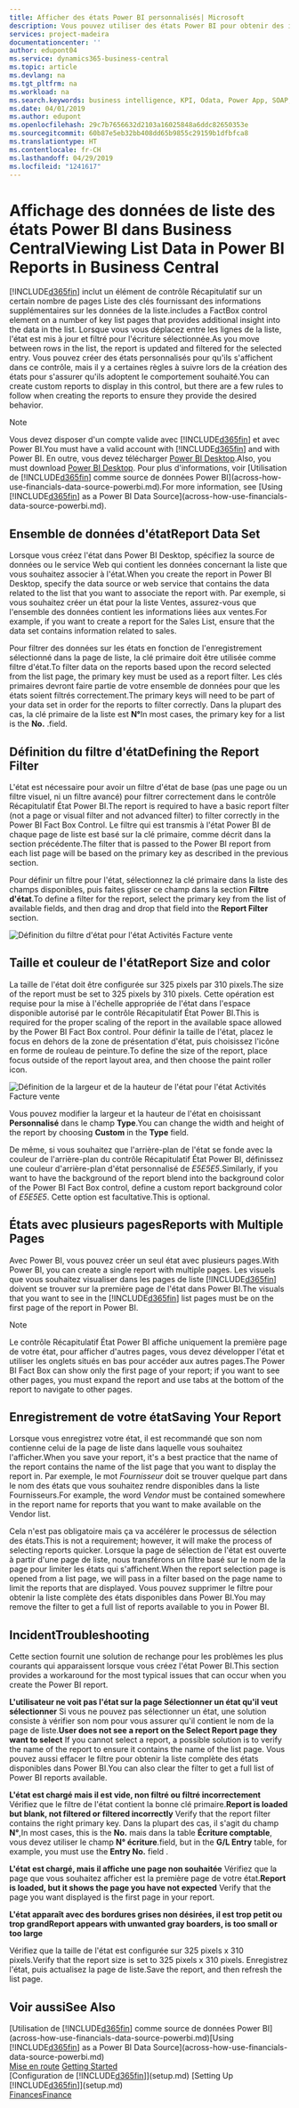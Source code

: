 ```yaml
---
title: Afficher des états Power BI personnalisés| Microsoft
description: Vous pouvez utiliser des états Power BI pour obtenir des informations supplémentaires sur les données dans les listes.
services: project-madeira
documentationcenter: ''
author: edupont04
ms.service: dynamics365-business-central
ms.topic: article
ms.devlang: na
ms.tgt_pltfrm: na
ms.workload: na
ms.search.keywords: business intelligence, KPI, Odata, Power App, SOAP, analysis
ms.date: 04/01/2019
ms.author: edupont
ms.openlocfilehash: 29c7b7656632d2103a16025848a6ddc82650353e
ms.sourcegitcommit: 60b87e5eb32bb408dd65b9855c29159b1dfbfca8
ms.translationtype: HT
ms.contentlocale: fr-CH
ms.lasthandoff: 04/29/2019
ms.locfileid: "1241617"
---
```

# <a name="viewing-list-data-in-power-bi-reports-in-business-central"></a><span data-ttu-id="f726a-103">Affichage des données de liste des états Power BI dans Business Central</span><span class="sxs-lookup"><span data-stu-id="f726a-103">Viewing List Data in Power BI Reports in Business Central</span></span> 
[!INCLUDE[d365fin](includes/d365fin_md.md)] <span data-ttu-id="f726a-104">inclut un élément de contrôle Récapitulatif sur un certain nombre de pages Liste des clés fournissant des informations supplémentaires sur les données de la liste.</span><span class="sxs-lookup"><span data-stu-id="f726a-104">includes a FactBox control element on a number of key list pages that provides additional insight into the data in the list.</span></span> <span data-ttu-id="f726a-105">Lorsque vous vous déplacez entre les lignes de la liste, l'état est mis à jour et filtré pour l'écriture sélectionnée.</span><span class="sxs-lookup"><span data-stu-id="f726a-105">As you move between rows in the list, the report is updated and filtered for the selected entry.</span></span> <span data-ttu-id="f726a-106">Vous pouvez créer des états personnalisés pour qu'ils s'affichent dans ce contrôle, mais il y a certaines règles à suivre lors de la création des états pour s'assurer qu'ils adoptent le comportement souhaité.</span><span class="sxs-lookup"><span data-stu-id="f726a-106">You can create custom reports to display in this control, but there are a few rules to follow when creating the reports to ensure they provide the desired behavior.</span></span>  

> [!NOTE]  
>   <span data-ttu-id="f726a-107">Vous devez disposer d'un compte valide avec [!INCLUDE[d365fin](includes/d365fin_md.md)] et avec Power BI.</span><span class="sxs-lookup"><span data-stu-id="f726a-107">You must have a valid account with [!INCLUDE[d365fin](includes/d365fin_md.md)] and with Power BI.</span></span> <span data-ttu-id="f726a-108">En outre, vous devez télécharger [Power BI Desktop](https://powerbi.microsoft.com/en-us/desktop/).</span><span class="sxs-lookup"><span data-stu-id="f726a-108">Also, you must download [Power BI Desktop](https://powerbi.microsoft.com/en-us/desktop/).</span></span> <span data-ttu-id="f726a-109">Pour plus d'informations, voir [Utilisation de [!INCLUDE[d365fin](includes/d365fin_md.md)] comme source de données Power BI](across-how-use-financials-data-source-powerbi.md).</span><span class="sxs-lookup"><span data-stu-id="f726a-109">For more information, see [Using [!INCLUDE[d365fin](includes/d365fin_md.md)] as a Power BI Data Source](across-how-use-financials-data-source-powerbi.md).</span></span>  

## <a name="report-data-set"></a><span data-ttu-id="f726a-110">Ensemble de données d'état</span><span class="sxs-lookup"><span data-stu-id="f726a-110">Report Data Set</span></span>
<span data-ttu-id="f726a-111">Lorsque vous créez l'état dans Power BI Desktop, spécifiez la source de données ou le service Web qui contient les données concernant la liste que vous souhaitez associer à l'état.</span><span class="sxs-lookup"><span data-stu-id="f726a-111">When you create the report in Power BI Desktop, specify the data source or web service that contains the data related to the list that you want to associate the report with.</span></span> <span data-ttu-id="f726a-112">Par exemple, si vous souhaitez créer un état pour la liste Ventes, assurez-vous que l'ensemble des données contient les informations liées aux ventes.</span><span class="sxs-lookup"><span data-stu-id="f726a-112">For example, if you want to create a report for the Sales List, ensure that the data set contains information related to sales.</span></span>  

<span data-ttu-id="f726a-113">Pour filtrer des données sur les états en fonction de l'enregistrement sélectionné dans la page de liste, la clé primaire doit être utilisée comme filtre d'état.</span><span class="sxs-lookup"><span data-stu-id="f726a-113">To filter data on the reports based upon the record selected from the list page, the primary key must be used as a report filter.</span></span> <span data-ttu-id="f726a-114">Les clés primaires devront faire partie de votre ensemble de données pour que les états soient filtrés correctement.</span><span class="sxs-lookup"><span data-stu-id="f726a-114">The primary keys will need to be part of your data set in order for the reports to filter correctly.</span></span> <span data-ttu-id="f726a-115">Dans la plupart des cas, la clé primaire de la liste est **N°**</span><span class="sxs-lookup"><span data-stu-id="f726a-115">In most cases, the primary key for a list is the **No.**</span></span> <span data-ttu-id="f726a-116">.</span><span class="sxs-lookup"><span data-stu-id="f726a-116">field.</span></span>  

## <a name="defining-the-report-filter"></a><span data-ttu-id="f726a-117">Définition du filtre d'état</span><span class="sxs-lookup"><span data-stu-id="f726a-117">Defining the Report Filter</span></span>
<span data-ttu-id="f726a-118">L'état est nécessaire pour avoir un filtre d'état de base (pas une page ou un filtre visuel, ni un filtre avancé) pour filtrer correctement dans le contrôle Récapitulatif État Power BI.</span><span class="sxs-lookup"><span data-stu-id="f726a-118">The report is required to have a basic report filter (not a page or visual filter and not advanced filter) to filter correctly in the Power BI Fact Box Control.</span></span> <span data-ttu-id="f726a-119">Le filtre qui est transmis à l'état Power BI de chaque page de liste est basé sur la clé primaire, comme décrit dans la section précédente.</span><span class="sxs-lookup"><span data-stu-id="f726a-119">The filter that is passed to the Power BI report from each list page will be based on the primary key as described in the previous section.</span></span>  

<span data-ttu-id="f726a-120">Pour définir un filtre pour l'état, sélectionnez la clé primaire dans la liste des champs disponibles, puis faites glisser ce champ dans la section **Filtre d'état**.</span><span class="sxs-lookup"><span data-stu-id="f726a-120">To define a filter for the report, select the primary key from the list of available fields, and then drag and drop that field into the **Report Filter** section.</span></span>  

![Définition du filtre d'état pour l'état Activités Facture vente](./media/across-how-use-powerbi-reports-factbox/financials-powerbi-report-filter.png)

## <a name="report-size-and-color"></a><span data-ttu-id="f726a-122">Taille et couleur de l'état</span><span class="sxs-lookup"><span data-stu-id="f726a-122">Report Size and color</span></span>
<span data-ttu-id="f726a-123">La taille de l'état doit être configurée sur 325 pixels par 310 pixels.</span><span class="sxs-lookup"><span data-stu-id="f726a-123">The size of the report must be set to 325 pixels by 310 pixels.</span></span> <span data-ttu-id="f726a-124">Cette opération est requise pour la mise à l'échelle appropriée de l'état dans l'espace disponible autorisé par le contrôle Récapitulatif État Power BI.</span><span class="sxs-lookup"><span data-stu-id="f726a-124">This is required for the proper scaling of the report in the available space allowed by the Power BI Fact Box control.</span></span> <span data-ttu-id="f726a-125">Pour définir la taille de l'état, placez le focus en dehors de la zone de présentation d'état, puis choisissez l'icône en forme de rouleau de peinture.</span><span class="sxs-lookup"><span data-stu-id="f726a-125">To define the size of the report, place focus outside of the report layout area, and then choose the paint roller icon.</span></span>

![Définition de la largeur et de la hauteur de l'état pour l'état Activités Facture vente](./media/across-how-use-powerbi-reports-factbox/financials-powerbi-report-sizing.png)

<span data-ttu-id="f726a-127">Vous pouvez modifier la largeur et la hauteur de l'état en choisissant **Personnalisé** dans le champ **Type**.</span><span class="sxs-lookup"><span data-stu-id="f726a-127">You can change the width and height of the report by choosing **Custom** in the **Type** field.</span></span>

<span data-ttu-id="f726a-128">De même, si vous souhaitez que l'arrière-plan de l'état se fonde avec la couleur de l'arrière-plan du contrôle Récapitulatif État Power BI, définissez une couleur d'arrière-plan d'état personnalisé de *E5E5E5*.</span><span class="sxs-lookup"><span data-stu-id="f726a-128">Similarly, if you want to have the background of the report blend into the background color of the Power BI Fact Box control, define a custom report background color of *E5E5E5*.</span></span> <span data-ttu-id="f726a-129">Cette option est facultative.</span><span class="sxs-lookup"><span data-stu-id="f726a-129">This is optional.</span></span>  

## <a name="reports-with-multiple-pages"></a><span data-ttu-id="f726a-130">États avec plusieurs pages</span><span class="sxs-lookup"><span data-stu-id="f726a-130">Reports with Multiple Pages</span></span>
<span data-ttu-id="f726a-131">Avec Power BI, vous pouvez créer un seul état avec plusieurs pages.</span><span class="sxs-lookup"><span data-stu-id="f726a-131">With Power BI, you can create a single report with multiple pages.</span></span> <span data-ttu-id="f726a-132">Les visuels que vous souhaitez visualiser dans les pages de liste [!INCLUDE[d365fin](includes/d365fin_md.md)] doivent se trouver sur la première page de l'état dans Power BI.</span><span class="sxs-lookup"><span data-stu-id="f726a-132">The visuals that you want to see in the [!INCLUDE[d365fin](includes/d365fin_md.md)] list pages must be on the first page of the report in Power BI.</span></span>  

> [!NOTE]  
>  <span data-ttu-id="f726a-133">Le contrôle Récapitulatif État Power BI affiche uniquement la première page de votre état, pour afficher d'autres pages, vous devez développer l'état et utiliser les onglets situés en bas pour accéder aux autres pages.</span><span class="sxs-lookup"><span data-stu-id="f726a-133">The Power BI Fact Box can show only the first page of your report; if you want to see other pages, you must expand the report and use tabs at the bottom of the report to navigate to other pages.</span></span>  

## <a name="saving-your-report"></a><span data-ttu-id="f726a-134">Enregistrement de votre état</span><span class="sxs-lookup"><span data-stu-id="f726a-134">Saving Your Report</span></span>

<span data-ttu-id="f726a-135">Lorsque vous enregistrez votre état, il est recommandé que son nom contienne celui de la page de liste dans laquelle vous souhaitez l'afficher.</span><span class="sxs-lookup"><span data-stu-id="f726a-135">When you save your report, it's a best practice that the name of the report contains the name of the list page that you want to display the report in.</span></span> <span data-ttu-id="f726a-136">Par exemple, le mot *Fournisseur* doit se trouver quelque part dans le nom des états que vous souhaitez rendre disponibles dans la liste Fournisseurs.</span><span class="sxs-lookup"><span data-stu-id="f726a-136">For example, the word *Vendor* must be contained somewhere in the report name for reports that you want to make available on the Vendor list.</span></span>  

<span data-ttu-id="f726a-137">Cela n'est pas obligatoire mais ça va accélérer le processus de sélection des états.</span><span class="sxs-lookup"><span data-stu-id="f726a-137">This is not a requirement; however, it will make the process of selecting reports quicker.</span></span> <span data-ttu-id="f726a-138">Lorsque la page de sélection de l'état est ouverte à partir d'une page de liste, nous transférons un filtre basé sur le nom de la page pour limiter les états qui s'affichent.</span><span class="sxs-lookup"><span data-stu-id="f726a-138">When the report selection page is opened from a list page, we will pass in a filter based on the page name to limit the reports that are displayed.</span></span>  <span data-ttu-id="f726a-139">Vous pouvez supprimer le filtre pour obtenir la liste complète des états disponibles dans Power BI.</span><span class="sxs-lookup"><span data-stu-id="f726a-139">You may remove the filter to get a full list of reports available to you in Power BI.</span></span>  

## <a name="troubleshooting"></a><span data-ttu-id="f726a-140">Incident</span><span class="sxs-lookup"><span data-stu-id="f726a-140">Troubleshooting</span></span>
<span data-ttu-id="f726a-141">Cette section fournit une solution de rechange pour les problèmes les plus courants qui apparaissent lorsque vous créez l'état Power BI.</span><span class="sxs-lookup"><span data-stu-id="f726a-141">This section provides a workaround for the most typical issues that can occur when you create the Power BI report.</span></span>  

<span data-ttu-id="f726a-142">**L'utilisateur ne voit pas l'état sur la page Sélectionner un état qu'il veut sélectionner** Si vous ne pouvez pas sélectionner un état, une solution consiste à vérifier son nom pour vous assurer qu'il contient le nom de la page de liste.</span><span class="sxs-lookup"><span data-stu-id="f726a-142">**User does not see a report on the Select Report page they want to select** If you cannot select a report, a possible solution is to verify the name of the report to ensure it contains the name of the list page.</span></span> <span data-ttu-id="f726a-143">Vous pouvez aussi effacer le filtre pour obtenir la liste complète des états disponibles dans Power BI.</span><span class="sxs-lookup"><span data-stu-id="f726a-143">You can also clear the filter to get a full list of Power BI reports available.</span></span>  

<span data-ttu-id="f726a-144">**L'état est chargé mais il est vide, non filtré ou filtré incorrectement** Vérifiez que le filtre de l'état contient la bonne clé primaire.</span><span class="sxs-lookup"><span data-stu-id="f726a-144">**Report is loaded but blank, not filtered or filtered incorrectly** Verify that the report filter contains the right primary key.</span></span> <span data-ttu-id="f726a-145">Dans la plupart des cas, il s'agit du champ **N°**,</span><span class="sxs-lookup"><span data-stu-id="f726a-145">In most cases, this is the **No.**</span></span> <span data-ttu-id="f726a-146">mais dans la table **Écriture comptable**, vous devez utiliser le champ **N° écriture**.</span><span class="sxs-lookup"><span data-stu-id="f726a-146">field, but in the **G/L Entry** table, for example, you must use the **Entry No.** field  .</span></span>

<span data-ttu-id="f726a-147">**L'état est chargé, mais il affiche une page non souhaitée** Vérifiez que la page que vous souhaitez afficher est la première page de votre état.</span><span class="sxs-lookup"><span data-stu-id="f726a-147">**Report is loaded, but it shows the page you have not expected** Verify that the page you want displayed is the first page in your report.</span></span>  

<span data-ttu-id="f726a-148">**L'état apparaît avec des bordures grises non désirées, il est trop petit ou trop grand**</span><span class="sxs-lookup"><span data-stu-id="f726a-148">**Report appears with unwanted gray boarders, is too small or too large**</span></span>

<span data-ttu-id="f726a-149">Vérifiez que la taille de l'état est configurée sur 325 pixels x 310 pixels.</span><span class="sxs-lookup"><span data-stu-id="f726a-149">Verify that the report size is set to 325 pixels x 310 pixels.</span></span> <span data-ttu-id="f726a-150">Enregistrez l'état, puis actualisez la page de liste.</span><span class="sxs-lookup"><span data-stu-id="f726a-150">Save the report, and then refresh the list page.</span></span>  

## <a name="see-also"></a><span data-ttu-id="f726a-151">Voir aussi</span><span class="sxs-lookup"><span data-stu-id="f726a-151">See Also</span></span>
<span data-ttu-id="f726a-152">[Utilisation de [!INCLUDE[d365fin](includes/d365fin_md.md)] comme source de données Power BI](across-how-use-financials-data-source-powerbi.md)</span><span class="sxs-lookup"><span data-stu-id="f726a-152">[Using [!INCLUDE[d365fin](includes/d365fin_md.md)] as a Power BI Data Source](across-how-use-financials-data-source-powerbi.md)</span></span>  
<span data-ttu-id="f726a-153">[Mise en route](product-get-started.md)  </span><span class="sxs-lookup"><span data-stu-id="f726a-153">[Getting Started](product-get-started.md)  </span></span>  
<span data-ttu-id="f726a-154">[Configuration de [!INCLUDE[d365fin](includes/d365fin_md.md)]](setup.md)  </span><span class="sxs-lookup"><span data-stu-id="f726a-154">[Setting Up [!INCLUDE[d365fin](includes/d365fin_md.md)]](setup.md)  </span></span>  
[<span data-ttu-id="f726a-155">Finances</span><span class="sxs-lookup"><span data-stu-id="f726a-155">Finance</span></span>](finance.md)  
